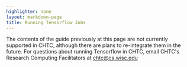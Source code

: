 ```yaml
---
highlighter: none
layout: markdown-page
title: Running Tensorflow Jobs
---
```


The contents of the guide previously at this page are not currently
supported in CHTC, although there are plans to re-integrate them in the
future. For questions about running Tensorflow in CHTC, email CHTC\'s
Research Computing Facilitators at [chtc@cs.wisc.edu](mailto:chtc@cs.wisc.edu)
